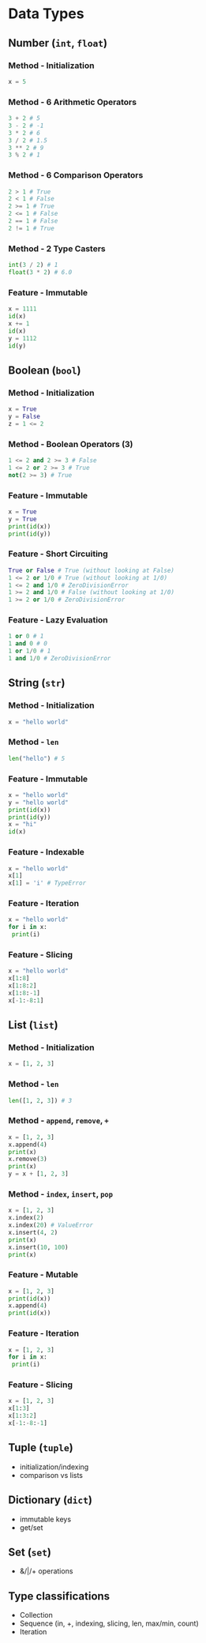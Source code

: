# Data Types

## Number (```int```, ```float```)
### Method - Initialization
```Python
x = 5
```
### Method - 6 Arithmetic Operators
```Python
3 + 2 # 5
3 - 2 # -1
3 * 2 # 6
3 / 2 # 1.5
3 ** 2 # 9
3 % 2 # 1
```
### Method - 6 Comparison Operators
```Python
2 > 1 # True
2 < 1 # False
2 >= 1 # True
2 <= 1 # False
2 == 1 # False
2 != 1 # True
```
### Method - 2 Type Casters
```Python
int(3 / 2) # 1
float(3 * 2) # 6.0
```
### Feature - Immutable
```Python
x = 1111
id(x)
x += 1
id(x)
y = 1112
id(y)
```

## Boolean (```bool```)
### Method - Initialization
```Python
x = True
y = False
z = 1 <= 2
```
### Method - Boolean Operators (3)
```Python
1 <= 2 and 2 >= 3 # False
1 <= 2 or 2 >= 3 # True
not(2 >= 3) # True
```
### Feature - Immutable
```Python
x = True
y = True
print(id(x))
print(id(y))
```
### Feature - Short Circuiting
```Python
True or False # True (without looking at False)
1 <= 2 or 1/0 # True (without looking at 1/0)
1 <= 2 and 1/0 # ZeroDivisionError
1 >= 2 and 1/0 # False (without looking at 1/0)
1 >= 2 or 1/0 # ZeroDivisionError
```
### Feature - Lazy Evaluation
```Python
1 or 0 # 1
1 and 0 # 0
1 or 1/0 # 1
1 and 1/0 # ZeroDivisionError
```

## String (```str```)
### Method - Initialization
```Python
x = "hello world"
```
### Method - ```len```
```Python
len("hello") # 5
```
### Feature - Immutable
```Python
x = "hello world"
y = "hello world"
print(id(x))
print(id(y))
x = "hi"
id(x)
```
### Feature - Indexable
```Python
x = "hello world"
x[1]
x[1] = 'i' # TypeError
```
### Feature - Iteration
```Python
x = "hello world"
for i in x:
 print(i)
```
### Feature - Slicing
```Python
x = "hello world"
x[1:8]
x[1:8:2]
x[1:8:-1]
x[-1:-8:1]
```
## List (```list```)
### Method - Initialization
```Python
x = [1, 2, 3]
```
### Method - ```len```
```Python
len([1, 2, 3]) # 3
```
### Method - ```append```, ```remove```, ```+```
```Python
x = [1, 2, 3]
x.append(4)
print(x)
x.remove(3)
print(x)
y = x + [1, 2, 3]
```
### Method - ```index```, ```insert```, ```pop```
```Python
x = [1, 2, 3]
x.index(2)
x.index(20) # ValueError
x.insert(4, 2) 
print(x)
x.insert(10, 100)
print(x)
```
### Feature - Mutable
```Python
x = [1, 2, 3]
print(id(x))
x.append(4)
print(id(x))
```
### Feature - Iteration
```Python
x = [1, 2, 3]
for i in x:
 print(i)
```
### Feature - Slicing
```Python
x = [1, 2, 3]
x[1:3]
x[1:3:2]
x[-1:-8:-1]
```

## Tuple (```tuple```)
  * initialization/indexing
  * comparison vs lists
## Dictionary (```dict```)
  * immutable keys
  * get/set
## Set (```set```)
  * &/|/+ operations
## Type classifications
  * Collection
  * Sequence (in, +, indexing, slicing, len, max/min, count)
  * Iteration
